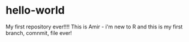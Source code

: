 # hello-world
My first repository ever!!!!
This is Amir - i'm new to R and this is my first branch, comnmit, file ever! 
